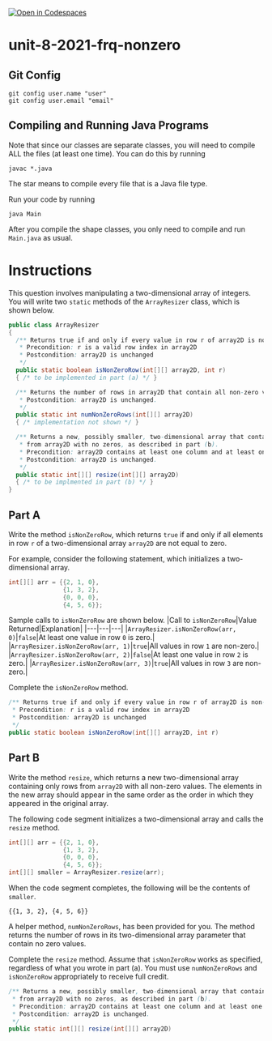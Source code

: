 [![Open in Codespaces](https://classroom.github.com/assets/launch-codespace-2972f46106e565e64193e422d61a12cf1da4916b45550586e14ef0a7c637dd04.svg)](https://classroom.github.com/open-in-codespaces?assignment_repo_id=18805103)
# unit-8-2021-frq-nonzero

## Git Config
```
git config user.name "user"
git config user.email "email"
```

## Compiling and Running Java Programs
Note that since our classes are separate classes, you will need to compile ALL the files (at least one time).  You can do this by running
```
javac *.java
```
The star means to compile every file that is a Java file type.

Run your code by running
```
java Main
```

After you compile the shape classes, you only need to compile and run `Main.java` as usual.

# Instructions
This question involves manipulating a two-dimensional array of integers.  You will write two `static` methods of the `ArrayResizer` class, which is shown below.
```java
public class ArrayResizer
{
  /** Returns true if and only if every value in row r of array2D is non-zero.
   * Precondition: r is a valid row index in array2D
   * Postcondition: array2D is unchanged
   */
  public static boolean isNonZeroRow(int[][] array2D, int r)
  { /* to be implemented in part (a) */ }

  /** Returns the number of rows in array2D that contain all non-zero values.
   * Postcondition: array2D is unchanged.
   */
  public static int numNonZeroRows(int[][] array2D)
  { /* implementation not shown */ }

  /** Returns a new, possibly smaller, two-dimensional array that contains only rows
   * from array2D with no zeros, as described in part (b).
   * Precondition: array2D contains at least one column and at least one row with no zeros.
   * Postcondition: array2D is unchanged.
   */
  public static int[][] resize(int[][] array2D)
  { /* to be implmented in part (b) */ }
}
```

## Part A
Write the method `isNonZeroRow`, which returns `true` if and only if all elements in row `r` of a two-dimensional array `array2D` are not equal to zero.

For example, consider the following statement, which initializes a two-dimensional array.
```java
int[][] arr = {{2, 1, 0},
               {1, 3, 2},
               {0, 0, 0},
               {4, 5, 6}};
```

Sample calls to `isNonZeroRow` are shown below.
|Call to `isNonZeroRow`|Value Returned|Explanation|
|---|---|---|
|`ArrayResizer.isNonZeroRow(arr, 0)`|`false`|At least one value in row `0` is zero.|
|`ArrayResizer.isNonZeroRow(arr, 1)`|`true`|All values in row `1` are non-zero.|
|`ArrayResizer.isNonZeroRow(arr, 2)`|`false`|At least one value in row `2` is zero.|
|`ArrayResizer.isNonZeroRow(arr, 3)`|`true`|All values in row `3` are non-zero.|

Complete the `isNonZeroRow` method.

```java
/** Returns true if and only if every value in row r of array2D is non-zero.
 * Precondition: r is a valid row index in array2D
 * Postcondition: array2D is unchanged
 */
public static boolean isNonZeroRow(int[][] array2D, int r)
```

## Part B
Write the method `resize`, which returns a new two-dimensional array containing only rows from `array2D` with all non-zero values.  The elements in the new array should appear in the same order as the order in which they appeared in the original array.

The following code segment initializes a two-dimensional array and calls the `resize` method.

```java
int[][] arr = {{2, 1, 0},
               {1, 3, 2},
               {0, 0, 0},
               {4, 5, 6}};
int[][] smaller = ArrayResizer.resize(arr);
```

When the code segment completes, the following will be the contents of `smaller`.

`{{1, 3, 2}, {4, 5, 6}}`

A helper method, `numNonZeroRows`, has been provided for you.  The method returns the number of rows in its two-dimensional array parameter that contain no zero values.

Complete the `resize` method.  Assume that `isNonZeroRow` works as specified, regardless of what you wrote in part (a).  You must use `numNonZeroRows` and `isNonZeroRow` appropriately to receive full credit.

```java
/** Returns a new, possibly smaller, two-dimensional array that contains only rows
 * from array2D with no zeros, as described in part (b).
 * Precondition: array2D contains at least one column and at least one row with no zeros.
 * Postcondition: array2D is unchanged.
 */
public static int[][] resize(int[][] array2D)
```
